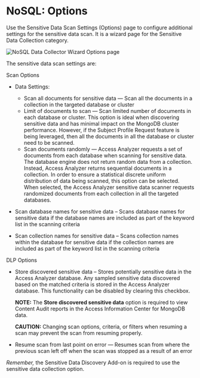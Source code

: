 # NoSQL: Options

Use the Sensitive Data Scan Settings (Options) page to configure additional settings for the
sensitive data scan. It is a wizard page for the Sensitive Data Collection category.

![NoSQL Data Collector Wizard Options page](/img/product_docs/accessanalyzer/install/application/options.webp)

The sensitive data scan settings are:

Scan Options

- Data Settings:

  - Scan all documents for sensitive data — Scan all the documents in a collection in the targeted
    database or cluster
  - Limit of documents to scan — Scan limited number of documents in each database or cluster.
    This option is ideal when discovering sensitive data and has minimal impact on the MongoDB
    cluster performance. However, if the Subject Profile Request feature is being leveraged, then
    all the documents in all the database or cluster need to be scanned.
  - Scan documents randomly — Access Analyzer requests a set of documents from each database when
    scanning for sensitive data. The database engine does not return random data from a
    collection. Instead, Access Analyzer returns sequential documents in a collection. In order to
    ensure a statistical discrete uniform distribution of data being scanned, this option can be
    selected. When selected, the Access Analyzer sensitive data scanner requests randomized
    documents from each collection in all the targeted databases.

- Scan database names for sensitive data – Scans database names for sensitive data if the database
  names are included as part of the keyword list in the scanning criteria
- Scan collection names for sensitive data – Scans collection names within the database for
  sensitive data if the collection names are included as part of the keyword list in the scanning
  criteria

DLP Options

- Store discovered sensitive data – Stores potentially sensitive data in the Access Analyzer
  database. Any sampled sensitive data discovered based on the matched criteria is stored in the
  Access Analyzer database. This functionality can be disabled by clearing this checkbox.

  **NOTE:** The **Store discovered sensitive data** option is required to view Content Audit
  reports in the Access Information Center for MongoDB data.

  **CAUTION:** Changing scan options, criteria, or filters when resuming a scan may prevent the
  scan from resuming properly.

- Resume scan from last point on error — Resumes scan from where the previous scan left off when the
  scan was stopped as a result of an error

_Remember,_ the Sensitive Data Discovery Add-on is required to use the sensitive data collection
option.
